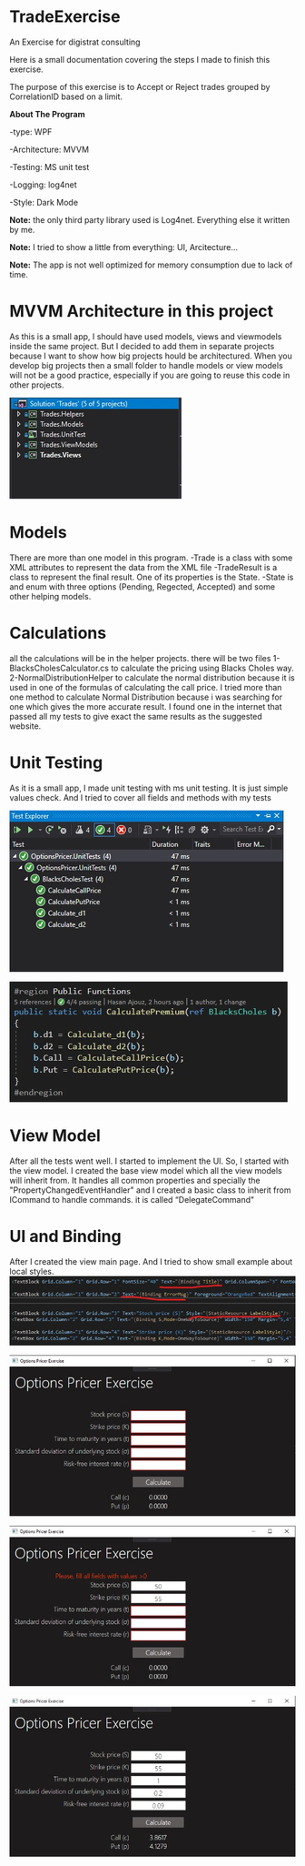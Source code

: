 # TradeExercise
An Exercise for digistrat consulting

Here is a small documentation covering the steps I made to finish this exercise.

The purpose of this exercise is to Accept or Reject trades grouped by CorrelationID based on a limit.

**About The Program**

-type: WPF

-Architecture: MVVM

-Testing: MS unit test

-Logging: log4net

-Style: Dark Mode

**Note:** the only third party library used is Log4net. Everything else it written by me.

**Note:** I tried to show a little from everything: UI, Arcitecture...

**Note:** The app is not well optimized for memory consumption due to lack of time.



# MVVM Architecture in this project
As this is a small app, I should have used models, views and viewmodels inside the same project.
But I decided to add them in separate projects because I want to show how big projects hould be architectured.
When you develop big projects then a small folder to handle models or view models will not be a good practice, especially if you are going to reuse this code in other projects.

![alt text](https://raw.githubusercontent.com/hasanajouz/TradeExercise/master/Images/Projects.jpg)

# Models
There are more than one model in this program.
-Trade is a class with some XML attributes to represent the data from the XML file
-TradeResult is a class to represent the final result. One of its properties is the State.
-State is and enum with three options (Pending, Regected, Accepted)
and some other helping models.

# Calculations
all the calculations will be in the helper projects.
there will be two files
1- BlacksCholesCalculator.cs to calculate the pricing using Blacks Choles way.
2-NormalDistributionHelper to calculate the normal distribution because it is used in one of the formulas of calculating the call price.
I tried more than one method to calculate Normal Distribution because i was searching for one which gives the more accurate result.
I found one in the internet that passed all my tests to give exact the same results as the suggested website.

# Unit Testing
As it is a small app, I made unit testing with ms unit testing.
It is just simple values check.
And I tried to cover all fields and methods with my tests

![alt text](https://raw.githubusercontent.com/hasanajouz/Options-Pricer-Exercise/master/Images/unitTest.jpg)

![alt text](https://raw.githubusercontent.com/hasanajouz/Options-Pricer-Exercise/master/Images/function_tested.jpg)

# View Model
After all the tests went well. I started to implement the UI.
So, I started with the view model.
I created the base view model which all the view models will inherit from.
It handles all common properties and specially the "PropertyChangedEventHandler"
and I created a basic class to inherit from ICommand to handle commands. it is called “DelegateCommand"

# UI and Binding
After I created the view main page.
And I tried to show small example about local styles.
![alt text](https://raw.githubusercontent.com/hasanajouz/Options-Pricer-Exercise/master/Images/binding.jpg)

![alt text](https://raw.githubusercontent.com/hasanajouz/Options-Pricer-Exercise/master/Images/empty_ui.jpg)

![alt text](https://raw.githubusercontent.com/hasanajouz/Options-Pricer-Exercise/master/Images/ui_with_error_message.jpg)

![alt text](https://raw.githubusercontent.com/hasanajouz/Options-Pricer-Exercise/master/Images/ui_example_1.jpg)




 





